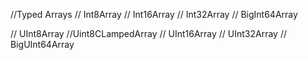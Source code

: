 //Typed Arrays
// Int8Array
// Int16Array
// Int32Array
// BigInt64Array

// UInt8Array
//Uint8CLampedArray
// UInt16Array
// UInt32Array
// BigUInt64Array
